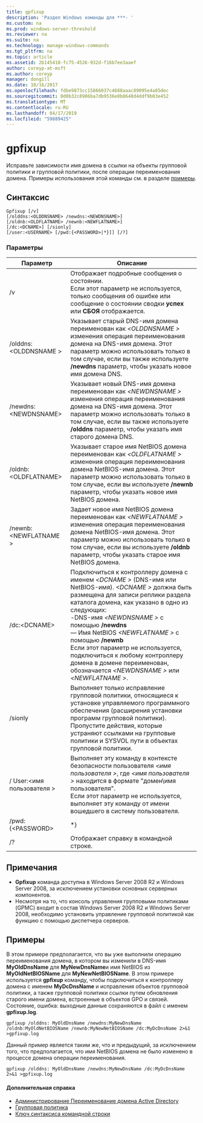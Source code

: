 ```yaml
---
title: gpfixup
description: 'Раздел Windows команды для ***- '
ms.custom: na
ms.prod: windows-server-threshold
ms.reviewer: na
ms.suite: na
ms.technology: manage-windows-commands
ms.tgt_pltfrm: na
ms.topic: article
ms.assetid: 2b145410-fc75-4526-932d-f16b7ee3aaef
author: coreyp-at-msft
ms.author: coreyp
manager: dongill
ms.date: 10/16/2017
ms.openlocfilehash: fdbe9873cc15866037c4688aaac89095e4a85dec
ms.sourcegitcommit: 0d0b32c8986ba7db9536e0b8648d4ddf9b03e452
ms.translationtype: MT
ms.contentlocale: ru-RU
ms.lasthandoff: 04/17/2019
ms.locfileid: "59889425"
---
```

# <a name="gpfixup"></a>gpfixup



Исправьте зависимости имя домена в ссылки на объекты групповой политики и групповой политики, после операции переименования домена. Примеры использования этой команды см. в разделе [примеры](#BKMK_Examples).

## <a name="syntax"></a>Синтаксис

```
Gpfixup [/v] 
[/olddns:<OLDDNSNAME> /newdns:<NEWDNSNAME>] 
[/oldnb:<OLDFLATNAME> /newnb:<NEWFLATNAME>] 
[/dc:<DCNAME>] [/sionly] 
[/user:<USERNAME> [/pwd:{<PASSWORD>|*}]] [/?]
```

### <a name="parameters"></a>Параметры

|Параметр|Описание|
|---------|-----------|
|/v|Отображает подробные сообщения о состоянии.</br>Если этот параметр не используется, только сообщения об ошибке или сообщение о состоянии сводки **успех** или **СБОЯ** отображается.|
|/olddns:\<OLDDNSNAME >|Указывает старый DNS-имя домена переименован как  *\<OLDDNSNAME >* изменения операция переименования домена на DNS-имя домена. Этот параметр можно использовать только в том случае, если вы также используете **/newdns** параметр, чтобы указать новое имя домена DNS.|
|/newdns:\<NEWDNSNAME>|Указывает новый DNS-имя домена переименован как  *\<NEWDNSNAME >* изменения операция переименования домена на DNS-имя домена. Этот параметр можно использовать только в том случае, если вы также используете **/olddns** параметр, чтобы указать имя старого домена DNS.|
|/oldnb:\<OLDFLATNAME>|Указывает старое имя NetBIOS домена переименован как  *\<OLDFLATNAME >* изменения операция переименования домена NetBIOS-имя домена. Этот параметр можно использовать только в том случае, если вы используете **/newnb** параметр, чтобы указать новое имя NetBIOS домена.|
|/newnb:\<NEWFLATNAME >|Задает новое имя NetBIOS домена переименован как  *\<NEWFLATNAME >* изменения операция переименования домена NetBIOS-имя домена. Этот параметр можно использовать только в том случае, если вы используете **/oldnb** параметр, чтобы указать старое имя NetBIOS домена.|
|/dc:\<DCNAME>|Подключиться к контроллеру домена с именем  *\<DCNAME >* (DNS-имя или NetBIOS-имя). *\<DCNAME >* должна быть размещена для записи реплики раздела каталога домена, как указано в одно из следующих:</br>-DNS-имя  *\<NEWDNSNAME >* с помощью **/newdns**</br>— Имя NetBIOS  *\<NEWFLATNAME >* с помощью **/newnb**</br>Если этот параметр не используется, подключиться к любому контроллеру домена в домене переименован, обозначается  *\<NEWDNSNAME >* или  *\<NEWFLATNAME >*.|
|/sionly|Выполняет только исправление групповой политики, относящиеся к установке управляемого программного обеспечения (расширения установки программ групповой политики). Пропустите действия, которые устраняют ссылками на групповые политики и SYSVOL пути в объектах групповой политики.|
|/ User:\<имя пользователя >|Выполняет эту команду в контексте безопасности пользователя  *\<имя пользователя >*, где  *\<имя пользователя >* находится в формате "домен\имя пользователя".</br>Если этот параметр не используется, выполняет эту команду от имени вошедшего в систему пользователя.|
|/pwd:{\<PASSWORD>|*}|Указывает пароль для другого контекста безопасности, при помощи **/User**. Если **&#42;** указан вместо пароля, предлагается ввести пароль.|
|/?|Отображает справку в командной строке.|

## <a name="remarks"></a>Примечания

-   **Gpfixup** команда доступна в Windows Server 2008 R2 и Windows Server 2008, за исключением установки основных серверных компонентов.
-   Несмотря на то, что консоль управления групповыми политиками (GPMC) входит в состав Windows Server 2008 R2 и Windows Server 2008, необходимо установить управление групповой политикой как функцию с помощью диспетчера серверов.

## <a name="BKMK_Examples"></a>Примеры

В этом примере предполагается, что вы уже выполнили операцию переименования домена, в котором вы изменили в DNS-имя **MyOldDnsName** для **MyNewDnsName**и имя NetBIOS из  **MyOldNetBIOSName** для **MyNewNetBIOSName**. В этом примере используется **gpfixup** команду, чтобы подключиться к контроллеру домена с именем **MyDcDnsName** и исправления объектов групповой политики, а также групповой политики ссылки путем обновления старого имени домена, встроенные в объектов GPO и связей. Состояние, ошибка: выходные данные сохраняются в файл с именем **gpfixup.log**.
```
gpfixup /olddns: MyOldDnsName /newdns:MyNewDnsName /oldnb:MyOldNetBIOSName /newnb:MyNewNetBIOSName /dc:MyDcDnsName 2>&1 >gpfixup.log
```
Данный пример является таким же, что и предыдущий, за исключением того, что предполагается, что имя NetBIOS домена не было изменено в процессе домена операции переименования.
```
gpfixup /olddns: MyOldDnsName /newdns:MyNewDnsName /dc:MyDcDnsName 2>&1 >gpfixup.log
```

#### <a name="additional-references"></a>Дополнительная справка

-   [Администрирование Переименование домена Active Directory](https://go.microsoft.com/fwlink/?LinkId=198385)
-   [Групповая политика](https://go.microsoft.com/fwlink/?LinkID=145531)
-   [Ключ синтаксиса командной строки](command-line-syntax-key.md)